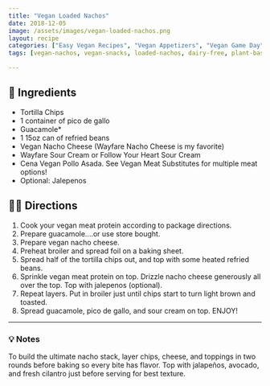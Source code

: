 ```yaml
---
title: "Vegan Loaded Nachos"
date: 2018-12-05
image: /assets/images/vegan-loaded-nachos.png
layout: recipe
categories: ["Easy Vegan Recipes", "Vegan Appetizers", "Vegan Game Day", "Vegan Party Food"]
tags: [vegan-nachos, vegan-snacks, loaded-nachos, dairy-free, plant-based-party]

---
```


## 🧾 Ingredients

- Tortilla Chips
- 1 container of pico de gallo
- Guacamole*
- 1 15oz can of refried beans
- Vegan Nacho Cheese (Wayfare Nacho Cheese is my favorite)
- Wayfare Sour Cream or Follow Your Heart Sour Cream
- Cena Vegan Pollo Asada. See Vegan Meat Substitutes for multiple meat options!
- Optional: Jalepenos

## 👩‍🍳 Directions

1. Cook your vegan meat protein according to package directions.
2. Prepare guacamole....or use store bought.
3. Prepare vegan nacho cheese.
4. Preheat broiler and spread foil on a baking sheet.
5. Spread half of the tortilla chips out, and top with some heated refried beans.
6. Sprinkle vegan meat protein on top. Drizzle nacho cheese generously all over the top. Top with jalepenos (optional).
7. Repeat layers. Put in broiler just until chips start to turn light brown and toasted.
8. Spread guacamole, pico de gallo, and sour cream on top. ENJOY!


---

### 💡 Notes

To build the ultimate nacho stack, layer chips, cheese, and toppings in two rounds before baking so every bite has flavor. Top with jalapeños, avocado, and fresh cilantro just before serving for best texture.